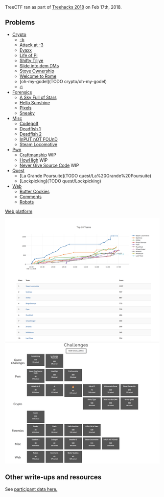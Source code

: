 TreeCTF ran as part of [Treehacks 2018](https://treehacks.com) on Feb 17th, 2018. 

## Problems

- [Crypto](crypto)
  - [-b](crypto/minusb)
  - [Attack at -3](crypto/caesar1)
  - [Eyaxx](crypto/eyaxx)
  - [Life of Pi](crypto/lifeofpi)
  - [Shifty Tjljye](crypto/shifty)
  - [Slide into dem DMs](crypto/shared-rsa)
  - [Stove Ownership](crypto/stove_ownership)
  - [Welcome to Rome](crypto/caesar2)
  - [oh-my-godel](TODO crypto/oh-my-godel)
  - [🔥](crypto/emoji)
- [Forensics](forensics)
  - [A Sky Full of Stars](forensics/sky)
  - [Hello Sunshine](forensics/audio-steg)
  - [Pixels](forensics/pixels)
  - [Sneaky](forensics/sneaky)
- [Misc](misc)
  - [Codegolf](misc/codegolf)
  - [Deadfish 1](misc/deadfish)
  - [Deadfish 2](misc/deadfish)
  - [InPUT nOT FOUnD](misc/befunge)
  - [Steam Locomotive](misc/steam_locomotive)
- [Pwn](pwn)
  - [Craftmanship](pwn/Craftmanship) WIP
  - [HowHigh](pwn/HowHigh) WIP
  - [Never Give Source Code](pwn/Never%20Give%20Source%20Code) WIP
- [Quest](quest)
  - [La Grande Poursuite](TODO quest/La%20Grande%20Poursuite)
  - [Lockpicking](TODO quest/Lockpicking)
- [Web](web)
  - [Butter Cookies](web/cookies)
  - [Comments](web/comments)
  - [Robots](web/robots)

[Web platform](https://github.com/wanqizhu/treectf)

![Final scoreboard](treectf2018_final_scoreboard.png)
![Problems](treectf2018_problems.png)


## Other write-ups and resources

See [participant data here.](treectf.2018-02-18.zip)
